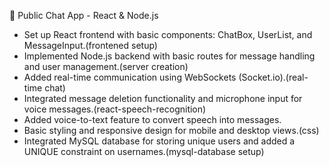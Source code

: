 🎉 Public Chat App - React & Node.js

- Set up React frontend with basic components: ChatBox, UserList, and MessageInput.(frontened setup)
- Implemented Node.js backend with basic routes for message handling and user management.(server creation)
- Added real-time communication using WebSockets (Socket.io).(real-time chat)
- Integrated message deletion functionality and microphone input for voice messages.(react-speech-recognition)
- Added voice-to-text feature to convert speech into messages.
- Basic styling and responsive design for mobile and desktop views.(css)
- Integrated MySQL database for storing unique users and added a UNIQUE constraint on usernames.(mysql-database setup)
